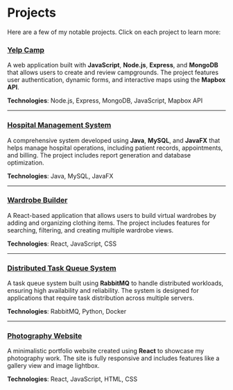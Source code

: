 # Projects

Here are a few of my notable projects. Click on each project to learn more:

### [Yelp Camp](./projects/yelp-camp.md)
A web application built with **JavaScript**, **Node.js**, **Express**, and **MongoDB** that allows users to create and review campgrounds. The project features user authentication, dynamic forms, and interactive maps using the **Mapbox API**.

**Technologies**: Node.js, Express, MongoDB, JavaScript, Mapbox API

---

### [Hospital Management System](./projects/hospital-management-system.md)
A comprehensive system developed using **Java**, **MySQL**, and **JavaFX** that helps manage hospital operations, including patient records, appointments, and billing. The project includes report generation and database optimization.

**Technologies**: Java, MySQL, JavaFX

---

### [Wardrobe Builder](./projects/wardrobe-builder.md)
A React-based application that allows users to build virtual wardrobes by adding and organizing clothing items. The project includes features for searching, filtering, and creating multiple wardrobe views.

**Technologies**: React, JavaScript, CSS

---

### [Distributed Task Queue System](./projects/distributed-task-queue.md)
A task queue system built using **RabbitMQ** to handle distributed workloads, ensuring high availability and reliability. The system is designed for applications that require task distribution across multiple servers.

**Technologies**: RabbitMQ, Python, Docker

---

### [Photography Website](./projects/photography-website.md)
A minimalistic portfolio website created using **React** to showcase my photography work. The site is fully responsive and includes features like a gallery view and image lightbox.

**Technologies**: React, JavaScript, HTML, CSS
